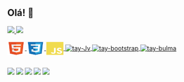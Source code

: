## Olá! 👋

 <div>
  <a href="https://github.com/TayroneGB">
  <img height="150em" src="https://github-readme-stats.vercel.app/api?username=TayroneGB&show_icons=true&theme=dark&include_all_commits=true&count_private=true"/>
  <img height="150em" src="https://github-readme-stats.vercel.app/api/top-langs/?username=TayroneGB&layout=compact&langs_count=7&theme=dark"/>
</div>

<div style="display: inline_block"><br>
   
  <img align="center" alt="tay-HTML" height="30" width="40" src="https://raw.githubusercontent.com/devicons/devicon/master/icons/html5/html5-original.svg"> 
  <img align="center" alt="tay-CSS" height="30" width="40" src="https://raw.githubusercontent.com/devicons/devicon/master/icons/css3/css3-original.svg">
  <img align="center" alt="tay-Js" height="30" width="40" src="https://raw.githubusercontent.com/devicons/devicon/master/icons/javascript/javascript-plain.svg"> 
  <img align="center" alt="tay-Jv" height="40" width="50" src="https://cdn.jsdelivr.net/gh/devicons/devicon/icons/java/java-original.svg"> 
 <img align="center" alt="tay-bootstrap" height="30" width="40" src="https://cdn.jsdelivr.net/gh/devicons/devicon/icons/bootstrap/bootstrap-original.svg" />
 <img align="center" alt="tay-bulma" height="30" width="40" src="https://cdn.jsdelivr.net/gh/devicons/devicon/icons/bulma/bulma-plain.svg" />

</div>
  
 ##
 
<div> 
      <a href="https://www.facebook.com/tayrone.guimaraes.3/" target="_blank"><img src="https://img.shields.io/badge/Facebook-1877F2?style=for-the-badge&logo=facebook&logoColor=white" target="_blank"></a>
  <a href="https://www.instagram.com/tayrone.gui/" target="_blank"><img src="https://img.shields.io/badge/-Instagram-%23E4405F?style=for-the-badge&logo=instagram&logoColor=white" target="_blank"></a>
 <a href="https://discord.gg/Tayrone#2981" target="_blank"><img src="https://img.shields.io/badge/Discord-7289DA?style=for-the-badge&logo=discord&logoColor=white" target="_blank"></a> 
  <a href = "mailto:tayrone.bez@gmail.com"><img src="https://img.shields.io/badge/-Gmail-%23333?style=for-the-badge&logo=gmail&logoColor=white" target="_blank"></a>
  <a href="https://www.linkedin.com/in/tayrone-bezerra/" target="_blank"><img src="https://img.shields.io/badge/-LinkedIn-%230077B5?style=for-the-badge&logo=linkedin&logoColor=white" target="_blank"></a> 
 
 
</div>
